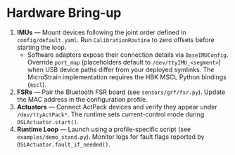 # Hardware Bring-up

1. **IMUs** — Mount devices following the joint order defined in `config/default.yaml`. Run `CalibrationRoutine` to zero offsets before starting the loop.
   - Software adapters expose their connection details via `BaseIMUConfig`. Override `port_map` (placeholders default to `/dev/ttyIMU_<segment>`) when USB device paths differ from your deployed symlinks. The MicroStrain implementation requires the HBK MSCL Python bindings (`mscl`).
2. **FSRs** — Pair the Bluetooth FSR board (see `sensors/grf/fsr.py`). Update the MAC address in the configuration profile.
3. **Actuators** — Connect ActPack devices and verify they appear under `/dev/ttyActPack*`. The runtime sets current-control mode during `OSLActuator.start()`.
4. **Runtime Loop** — Launch using a profile-specific script (see `examples/demo_stand.py`). Monitor logs for fault flags reported by `OSLActuator.fault_if_needed()`.
